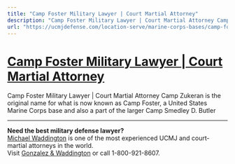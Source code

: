 ```yaml
---
title: "Camp Foster Military Lawyer | Court Martial Attorney"
description: "Camp Foster Military Lawyer | Court Martial Attorney Camp Zukeran is the original name for what is now known as Camp Foster, a United States Marine Corps base and also a part of the larger Camp Smedley D. Butler"
url: "https://ucmjdefense.com/location-serve/marine-corps-bases/camp-foster-military-lawyer-court-martial-attorney.html"
---
```


# [Camp Foster Military Lawyer | Court Martial Attorney](https://ucmjdefense.com/location-serve/marine-corps-bases/camp-foster-military-lawyer-court-martial-attorney.html)

Camp Foster Military Lawyer | Court Martial Attorney Camp Zukeran is the original name for what is now known as Camp Foster, a United States Marine Corps base and also a part of the larger Camp Smedley D. Butler

---

**Need the best military defense lawyer?**  
[Michael Waddington](https://ucmjdefense.com/attorneys/michael-stewart-waddington-partner.html) is one of the most experienced UCMJ and court-martial attorneys in the world.  
Visit [Gonzalez & Waddington](https://ucmjdefense.com) or call 1-800-921-8607.
